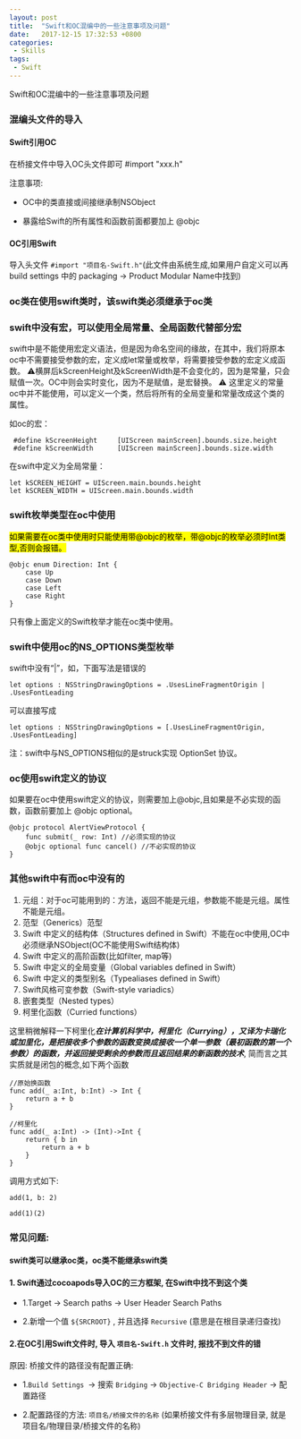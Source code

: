 ```yaml
---
layout: post
title:  "Swift和OC混编中的一些注意事项及问题"
date:   2017-12-15 17:32:53 +0800
categories:
 - Skills
tags:
 - Swift
---
```



Swift和OC混编中的一些注意事项及问题

<!--more-->

### 混编头文件的导入

#### Swift引用OC

在桥接文件中导入OC头文件即可  #import "xxx.h"

注意事项:

*	OC中的类直接或间接继承制NSObject

*	暴露给Swift的所有属性和函数前面都要加上 @objc

#### OC引用Swift

导入头文件 `#import "项目名-Swift.h"`(此文件由系统生成,如果用户自定义可以再 build settings 中的 packaging -> Product Modular Name中找到)


### oc类在使用swift类时，该swift类必须继承于oc类

### swift中没有宏，可以使用全局常量、全局函数代替部分宏

swift中是不能使用宏定义语法，但是因为命名空间的缘故，在其中，我们将原本oc中不需要接受参数的宏，定义成let常量或枚举，将需要接受参数的宏定义成函数。
⚠️横屏后kScreenHeight及kScreenWidth是不会变化的，因为是常量，只会赋值一次。OC中则会实时变化，因为不是赋值，是宏替换。
⚠️ 这里定义的常量oc中并不能使用，可以定义一个类，然后将所有的全局变量和常量改成这个类的属性。

如oc的宏：

	 #define kScreenHeight     [UIScreen mainScreen].bounds.size.height
	 #define kScreenWidth      [UIScreen mainScreen].bounds.size.width

在swift中定义为全局常量：

	let kSCREEN_HEIGHT = UIScreen.main.bounds.height
	let kSCREEN_WIDTH = UIScreen.main.bounds.width


### swift枚举类型在oc中使用

<mark>如果需要在oc类中使用时只能使用带@objc的枚举，带@objc的枚举必须时Int类型,否则会报错。</mark>


	@objc enum Direction: Int {
	    case Up
	    case Down
	    case Left
	    case Right
	}

只有像上面定义的Swift枚举才能在oc类中使用。


### swift中使用oc的NS_OPTIONS类型枚举

swift中没有“|”，如，下面写法是错误的

	let options : NSStringDrawingOptions = .UsesLineFragmentOrigin | .UsesFontLeading

可以直接写成

	let options : NSStringDrawingOptions = [.UsesLineFragmentOrigin, .UsesFontLeading]

注：swift中与NS_OPTIONS相似的是struck实现 OptionSet 协议。


### oc使用swift定义的协议

如果要在oc中使用swift定义的协议，则需要加上@objc,且如果是不必实现的函数，函数前要加上 @objc optional。

	@objc protocol AlertViewProtocol {
	    func submit(_ row: Int) //必须实现的协议
	    @objc optional func cancel() //不必实现的协议
	}


### 其他swift中有而oc中没有的

1. 元组：对于oc可能用到的：方法，返回不能是元组，参数能不能是元组。属性不能是元组。
2. 范型（Generics）范型
3. Swift 中定义的结构体（Structures defined in Swift）不能在oc中使用,OC中必须继承NSObject(OC不能使用Swift结构体)
4. Swift 中定义的高阶函数(比如filter, map等)
5. Swift 中定义的全局变量（Global variables defined in Swift）
6. Swift 中定义的类型别名（Typealiases defined in Swift）
7. Swift风格可变参数（Swift-style variadics）
8. 嵌套类型（Nested types）
9. 柯里化函数（Curried functions）

这里稍微解释一下柯里化***在计算机科学中，柯里化（Currying），又译为卡瑞化或加里化，是把接收多个参数的函数变换成接收一个单一参数（最初函数的第一个参数）的函数，并返回接受剩余的参数而且返回结果的新函数的技术***, 简而言之其实质就是闭包的概念,如下两个函数

	//原始换函数
    func add(_ a:Int, b:Int) -> Int {
        return a + b
    }
    
    //柯里化
    func add(_ a:Int) -> (Int)->Int {
        return { b in
            return a + b
        }
    }
    
调用方式如下:
    
    add(1, b: 2)
    
    add(1)(2)


### 常见问题:

#### swift类可以继承oc类，oc类不能继承swift类

#### 1. Swift通过cocoapods导入OC的三方框架, 在Swift中找不到这个类

*	1.Target -> Search paths -> User Header Search Paths

*	2.新增一个值  `${SRCROOT}` , 并且选择 `Recursive` (意思是在根目录递归查找)


#### 2.在OC引用Swift文件时, 导入 `项目名-Swift.h` 文件时, 报找不到文件的错

原因: 桥接文件的路径没有配置正确:

*	1.`Build Settings `-> 搜索 `Bridging` -> `Objective-C Bridging Header` -> 配置路径

*	2.配置路径的方法:  `项目名/桥接文件的名称` (如果桥接文件有多层物理目录, 就是  项目名/物理目录/桥接文件的名称)
